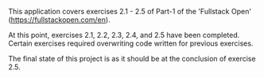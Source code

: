 This application covers exercises 2.1 - 2.5 of Part-1 of the 'Fullstack Open' (https://fullstackopen.com/en).

At this point, exercises 2.1, 2.2, 2.3, 2.4, and 2.5 have been completed. Certain exercises required overwriting code written for previous exercises.

The final state of this project is as it should be at the conclusion of exercise 2.5.